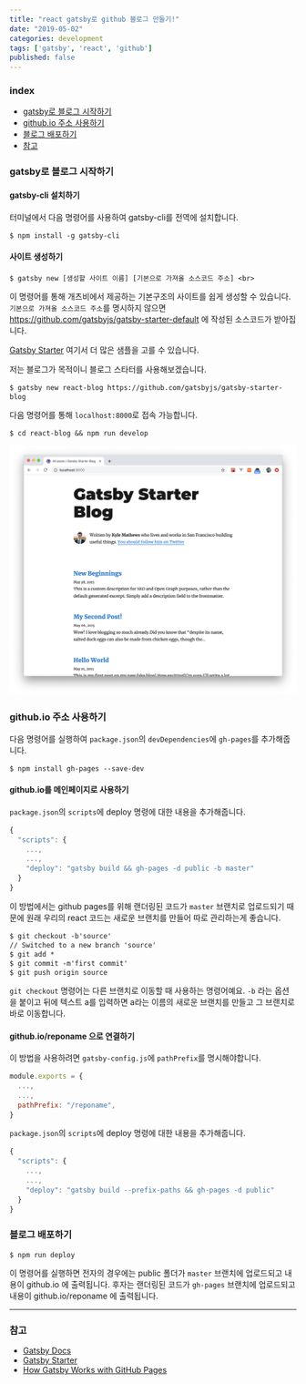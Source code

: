 ```yaml
---
title: "react gatsby로 github 블로그 만들기!"
date: "2019-05-02"
categories: development
tags: ['gatsby', 'react', 'github']
published: false
---
```


### index

- [gatsby로 블로그 시작하기](#gatsby로-블로그-시작하기)
- [github.io 주소 사용하기](#githubio-주소-사용하기)
- [블로그 배포하기](#블로그-배포하기)
- [참고](#참고)


### gatsby로 블로그 시작하기

#### gatsby-cli 설치하기
터미널에서 다음 명령어를 사용하여 gatsby-cli를 전역에 설치합니다.

``` shell
$ npm install -g gatsby-cli
```

#### 사이트 생성하기

``` shell
$ gatsby new [생성할 사이트 이름] [기본으로 가져올 소스코드 주소] <br>
```

이 명령어를 통해 개츠비에서 제공하는 기본구조의 사이트를 쉽게 생성할 수 있습니다.
`기본으로 가져올 소스코드 주소`를 명시하지 않으면 https://github.com/gatsbyjs/gatsby-starter-default 에 작성된 소스코드가 받아집니다.

[Gatsby Starter][gatsby-starter] 여기서 더 많은 샘플을 고를 수 있습니다.

저는 블로그가 목적이니 블로그 스타터를 사용해보겠습니다.


``` shell
$ gatsby new react-blog https://github.com/gatsbyjs/gatsby-starter-blog
```

다음 명령어를 통해 `localhost:8000`로 접속 가능합니다.

``` shell
$ cd react-blog && npm run develop
```

![Chinese Salty Egg](./gatsby-blog1-1.png)


### github.io 주소 사용하기

다음 명령어를 실행하여 `package.json`의 `devDependencies`에 `gh-pages`를 추가해줍니다.

``` shell
$ npm install gh-pages --save-dev
```

#### github.io를 메인페이지로 사용하기

`package.json`의 `scripts`에 deploy 명령에 대한 내용을 추가해줍니다.

``` javascript
{
  "scripts": {
    ...,
    ...,
    "deploy": "gatsby build && gh-pages -d public -b master"
  }
}
```

이 방법에서는 github pages를 위해 랜더링된 코드가 `master` 브랜치로 업로드되기 때문에 원래 우리의 react 코드는 새로운 브랜치를 만들어 따로 관리하는게 좋습니다.

``` shell
$ git checkout -b'source'
// Switched to a new branch 'source'
$ git add *
$ git commit -m'first commit'
$ git push origin source
```

`git checkout` 명령어는 다른 브랜치로 이동할 때 사용하는 명령어예요.
`-b` 라는 옵션을 붙이고 뒤에 텍스트 a를 입력하면 a라는 이름의 새로운 브랜치를 만들고 그 브랜치로 바로 이동합니다.


#### github.io/reponame 으로 연결하기

이 방법을 사용하려면 `gatsby-config.js`에 `pathPrefix`를 명시해야합니다.

``` javascript
module.exports = {
  ...,
  ...,
  pathPrefix: "/reponame",
}
```

`package.json`의 `scripts`에 deploy 명령에 대한 내용을 추가해줍니다.

``` javascript
{
  "scripts": {
    ...,
    ...,
    "deploy": "gatsby build --prefix-paths && gh-pages -d public"
  }
}
```


### 블로그 배포하기

``` shell
$ npm run deploy
```

이 명령어를 실행하면 전자의 경우에는 public 폴더가 `master` 브랜치에 업로드되고 내용이 github.io 에 출력됩니다.
후자는 랜더링된 코드가 `gh-pages` 브랜치에 업로드되고 내용이 github.io/reponame 에 출력됩니다.

---

### 참고

- [Gatsby Docs][gatsby-docs] <br>
- [Gatsby Starter][gatsby-starter] <br>
- [How Gatsby Works with GitHub Pages][gatsby-gh-pages]


[gatsby-docs]: https://www.gatsbyjs.org/docs/quick-start
[gatsby-starter]: https://www.gatsbyjs.org/starters/?v=2
[gatsby-gh-pages]: https://www.gatsbyjs.org/docs/how-gatsby-works-with-github-pages/
